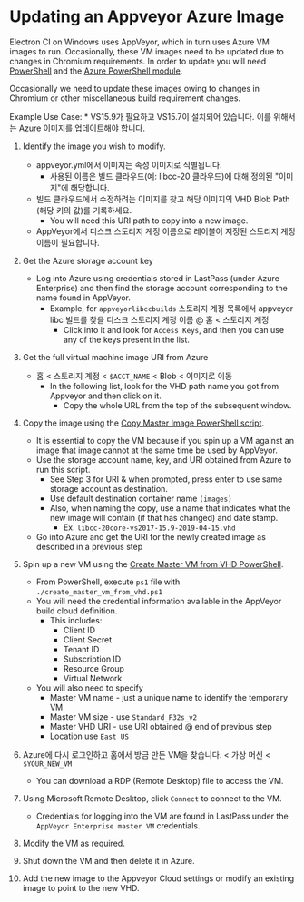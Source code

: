 # Updating an Appveyor Azure Image

Electron CI on Windows uses AppVeyor, which in turn uses Azure VM images to run.  Occasionally, these VM images need to be updated due to changes in Chromium requirements.  In order to update you will need [PowerShell](https://docs.microsoft.com/en-us/powershell/scripting/install/installing-powershell?view=powershell-6) and the [Azure PowerShell module](https://docs.microsoft.com/en-us/powershell/azure/install-az-ps?view=azps-1.8.0&viewFallbackFrom=azurermps-6.13.0).

Occasionally we need to update these images owing to changes in Chromium or other miscellaneous build requirement changes.

Example Use Case:
    * VS15.9가 필요하고 VS15.7이 설치되어 있습니다. 이를 위해서는 Azure 이미지를 업데이트해야 합니다.

1. Identify the image you wish to modify.
    * appveyor.yml에서 이미지는 속성 이미지로 식별됩니다.
        * 사용된 이름은 빌드 클라우드(예: libcc-20 클라우드)에 대해 정의된 "이미지"에 해당합니다.
    * 빌드 클라우드에서 수정하려는 이미지를 찾고 해당 이미지의 VHD Blob Path (해당 키의 값)를 기록하세요.
        * You will need this URI path to copy into a new image.
    * AppVeyor에서 디스크 스토리지 계정 이름으로 레이블이 지정된 스토리지 계정 이름이 필요합니다.

2. Get the Azure storage account key
    * Log into Azure using credentials stored in LastPass (under Azure Enterprise) and then find the storage account corresponding to the name found in AppVeyor.
        * Example, for `appveyorlibccbuilds` 스토리지 계정 목록에서 appveyor libc 빌드를 찾을 디스크 스토리지 계정 이름 @ 홈 < 스토리지 계정
            * Click into it and look for `Access Keys`, and then you can use any of the keys present in the list.

3. Get the full virtual machine image URI from Azure
    * 홈 < 스토리지 계정 < `$ACCT_NAME` < Blob < 이미지로 이동
        * In the following list, look for the VHD path name you got from Appveyor and then click on it.
            * Copy the whole URL from the top of the subsequent window.

4. Copy the image using the [Copy Master Image PowerShell script](https://github.com/appveyor/ci/blob/master/scripts/enterprise/copy-master-image-azure.ps1).
    * It is essential to copy the VM because if you spin up a VM against an image that image cannot at the same time be used by AppVeyor.
    * Use the storage account name, key, and URI obtained from Azure to run this script.
        * See Step 3 for URI & when prompted, press enter to use same storage account as destination.
        * Use default destination container name `(images)`
        * Also, when naming the copy, use a name that indicates what the new image will contain (if that has changed) and date stamp.
            * Ex. `libcc-20core-vs2017-15.9-2019-04-15.vhd`
    * Go into Azure and get the URI for the newly created image as described in a previous step

5. Spin up a new VM using the [Create Master VM from VHD PowerShell](https://github.com/appveyor/ci/blob/master/scripts/enterprise/create_master_vm_from_vhd.ps1).
    * From PowerShell, execute `ps1` file with `./create_master_vm_from_vhd.ps1`
    * You will need the credential information available in the AppVeyor build cloud definition.
        * This includes:
            * Client ID
            * Client Secret
            * Tenant ID
            * Subscription ID
            * Resource Group
            * Virtual Network
    * You will also need to specify
        * Master VM name - just a unique name to identify the temporary VM
        * Master VM size - use `Standard_F32s_v2`
        * Master VHD URI - use URI obtained @ end of previous step
        * Location use `East US`

6. Azure에 다시 로그인하고 홈에서 방금 만든 VM을 찾습니다. < 가상 머신 < `$YOUR_NEW_VM`
    * You can download a RDP (Remote Desktop) file to access the VM.

7. Using Microsoft Remote Desktop, click `Connect` to connect to the VM.
    * Credentials for logging into the VM are found in LastPass under the `AppVeyor Enterprise master VM` credentials.

8. Modify the VM as required.

9. Shut down the VM and then delete it in Azure.

10. Add the new image to the Appveyor Cloud settings or modify an existing image to point to the new VHD.
